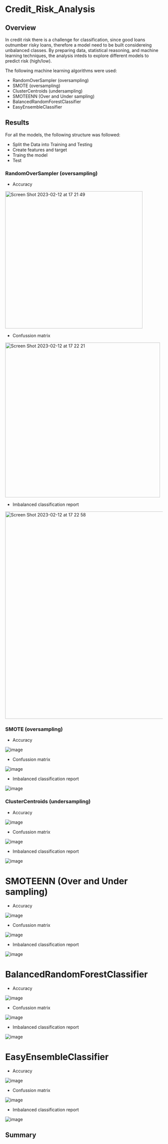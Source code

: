 # Credit_Risk_Analysis

## Overview
In credit risk there is a challenge for classification, since good loans outnumber risky loans, therefore a model need to be built considereing unbalanced classes. By preparing data, statistical reasoning, and machine learning techniques, the analysis inteds to explore different models to predict risk (high/low). 

The following machine learning algorithms were used:
- RandomOverSampler (oversampling)
- SMOTE (oversampling)
- ClusterCentroids (undersampling)
- SMOTEENN (Over and Under sampling)
- BalancedRandomForestClassifier
- EasyEnsembleClassifier


## Results

For all the models, the following structure was followed:

- Split the Data into Training and Testing
- Create features and target
- Traing the model
- Test

### RandomOverSampler (oversampling)
- Accuracy 


<img width="439" alt="Screen Shot 2023-02-12 at 17 21 49" src="https://user-images.githubusercontent.com/114015620/218343439-b216196e-864f-4854-9579-963e79943533.png">

- Confussion matrix

<img width="495" alt="Screen Shot 2023-02-12 at 17 22 21" src="https://user-images.githubusercontent.com/114015620/218343477-2376dfad-3665-43f0-97b1-4519e95ceba0.png">

- Imbalanced classification report

<img width="663" alt="Screen Shot 2023-02-12 at 17 22 58" src="https://user-images.githubusercontent.com/114015620/218343494-51ccaee3-3c98-4015-89aa-e47ced8fa17d.png">



### SMOTE (oversampling)


- Accuracy 

![image](https://user-images.githubusercontent.com/114015620/218566353-4280b840-690d-4340-9483-56b42285feaf.png)

- Confussion matrix

![image](https://user-images.githubusercontent.com/114015620/218566429-c4c9f3e2-ef32-466c-9126-a12040b0a077.png)

- Imbalanced classification report

![image](https://user-images.githubusercontent.com/114015620/218566536-22110974-e701-45e2-8e92-0be639f13fc0.png)



### ClusterCentroids (undersampling)

- Accuracy 

![image](https://user-images.githubusercontent.com/114015620/218565965-28284217-fce4-4b28-bd24-eb9bc868e87d.png)


- Confussion matrix

![image](https://user-images.githubusercontent.com/114015620/218566135-d396dc09-3900-4abd-940e-cae7b03740c5.png)


- Imbalanced classification report

![image](https://user-images.githubusercontent.com/114015620/218566216-7e2431d9-409a-4f30-b4d9-9eb8beb6c2e3.png)


# SMOTEENN (Over and Under sampling)


- Accuracy 

![image](https://user-images.githubusercontent.com/114015620/218566645-f5a08a6a-7e9c-4550-bc01-94dee089d435.png)

- Confussion matrix

![image](https://user-images.githubusercontent.com/114015620/218566727-a191c576-97cb-46c6-be21-78ea9af7b3f8.png)


- Imbalanced classification report

![image](https://user-images.githubusercontent.com/114015620/218566827-6d432c9a-5257-43df-b518-5c6710125a73.png)


# BalancedRandomForestClassifier

- Accuracy 

![image](https://user-images.githubusercontent.com/114015620/218567180-f7b2f85a-541f-4264-a2d8-0d92b7d30d3c.png)

- Confussion matrix

![image](https://user-images.githubusercontent.com/114015620/218567231-0daafdb3-97b4-45ef-9011-653234cdce4f.png)


- Imbalanced classification report

![image](https://user-images.githubusercontent.com/114015620/218567427-59c42834-5882-4bb8-a7c7-50dfedd7be00.png)



# EasyEnsembleClassifier

- Accuracy 

![image](https://user-images.githubusercontent.com/114015620/218568969-53b0424d-2f1f-420e-b177-d8276c67cc2a.png)


- Confussion matrix

![image](https://user-images.githubusercontent.com/114015620/218569062-ae0e287c-e4b3-40ce-bc2f-f9b4e63de47b.png)


- Imbalanced classification report

![image](https://user-images.githubusercontent.com/114015620/218569123-290511f0-5188-42eb-b015-51c03fd15ce8.png)


## Summary 
